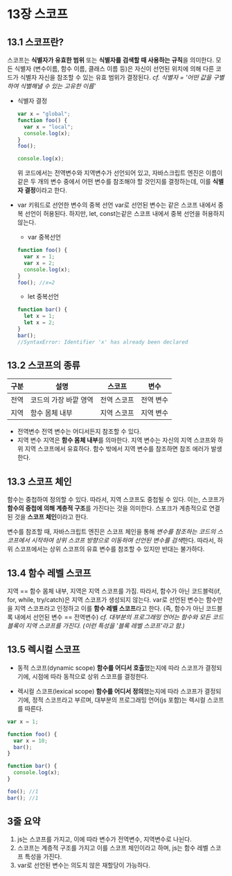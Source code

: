 # 13장 스코프

## 13.1 스코프란?

스코프는 **식별자가 유효한 범위** 또는 **식별자를 검색할 때 사용하는 규칙**을 의미한다.
모든 식별자 (변수이름, 함수 이름, 클래스 이름 등)은 자신이 선언된 위치에 의해 다른 코드가 식별자 자신을 참조할 수 있는 유효 범위가 결정된다.
_cf. 식별자 = '어떤 값을 구별하여 식별해낼 수 있는 고유한 이름'_

- 식별자 결정

  ```javascript
  var x = "global";
  function foo() {
    var x = "local";
    console.log(x);
  }
  foo();

  console.log(x);
  ```

  위 코드에서는 전역변수와 지역변수가 선언되어 있고, 자바스크립트 엔진은 이름이 같은 두 개의 변수 중에서 어떤 변수를 참조해야 할 것인지를 결정하는데, 이를 **식별자 결정**이라고 한다.

- var 키워드로 선언한 변수의 중복 선언
  var로 선언된 변수는 같은 스코프 내에서 중복 선언이 허용된다. 하지만, let, const는같은 스코프 내에서 중복 선언을 허용하지 않는다.
  - var 중복선언
  ```javascript
  function foo() {
    var x = 1;
    var x = 2;
    console.log(x);
  }
  foo(); //x=2
  ```
  - let 중복선언
  ```javascript
  function bar() {
    let x = 1;
    let x = 2;
  }
  bar();
  //SyntaxError: Identifier 'x' has already been declared
  ```

## 13.2 스코프의 종류

| 구분 | 설명                  | 스코프      | 변수      |
| ---- | --------------------- | ----------- | --------- |
| 전역 | 코드의 가장 바깥 영역 | 전역 스코프 | 전역 변수 |
| 지역 | 함수 몸체 내부        | 지역 스코프 | 지역 변수 |

- 전역변수
  전역 변수는 어디서든지 참조할 수 있다.
- 지역 변수
  지역은 **함수 몸체 내부**를 의마한다.
  지역 변수는 자신의 지역 스코프와 하위 지역 스코프에서 유효하다.
  함수 밖에서 지역 변수를 참조하면 참조 에러가 발생한다.

## 13.3 스코프 체인

함수는 중첩하여 정의할 수 있다. 따라서, 지역 스코프도 중첩될 수 있다.
이는, 스코프가 **함수의 중첩에 의해 계층적 구조**를 가진다는 것을 의미한다.
스포크가 계층적으로 연결된 것을 **스코프 체인**이라고 한다.

변수를 참조할 때, 자바스크립트 엔진은 스코프 체인을 통해 *변수를 참조하는 코드의 스코프에서 시작하여 상위 스코프 방향으로 이동하며 선언된 변수를 검색*한다.
따라서, 하위 스코프에서는 상위 스코프의 유효 변수를 참조할 수 있지만 반대는 불가하다.

## 13.4 함수 레벨 스코프

지역 == 함수 몸체 내부, 지역은 지역 스코프를 가짐.
따라서, 함수가 아닌 코드블럭(if, for, while, try/catch)은 지역 스코프가 생성되지 않는다.
var로 선언된 변수는 함수만을 지역 스코프라고 인정하고 이를 **함수 레벨 스코프**라고 한다. (즉, 함수가 아닌 코드블록 내에서 선언된 변수 == 전역변수)
_cf. 대부분의 프로그래밍 언어는 함수와 모든 코드블록이 지역 스코프를 가진다. (이런 특성을 '블록 레벨 스코프'라고 함.)_

## 13.5 렉시컬 스코프

- 동적 스코프(dynamic scope)
  **함수를 어디서 호출**했는지에 따라 스코프가 결정되기에, 시점에 따라 동적으로 상위 스코프를 결정한다.

- 렉시컬 스코프(lexical scope)
  **함수를 어디서 정의**했는지에 따라 스코프가 결정되기에, 정적 스코프라고 부르며, 대부분의 프로그래밍 언어(js 포함)는 렉시컬 스코프를 따른다.

```javascript
var x = 1;

function foo() {
  var x = 10;
  bar();
}

function bar() {
  console.log(x);
}

foo(); //1
bar(); //1
```

## 3줄 요약

1. js는 스코프를 가지고, 이에 따라 변수가 전역변수, 지역변수로 나뉜다.
2. 스코프는 계층적 구조를 가지고 이를 스코프 체인이라고 하며, js는 함수 레벨 스코프 특성을 가진다.
3. var로 선언된 변수는 의도치 않은 재할당이 가능하다.
